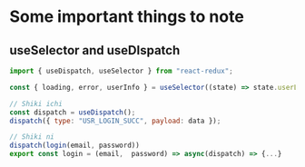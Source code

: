 # Some important things to note

## useSelector and useDIspatch

```js
import { useDispatch, useSelector } from "react-redux";

const { loading, error, userInfo } = useSelector((state) => state.userLogin);

// Shiki ichi
const dispatch = useDispatch();
dispatch({ type: "USR_LOGIN_SUCC", payload: data });

// Shiki ni
dispatch(login(email, password))
export const login = (email,  password) => async(dispatch) => {...}
```

